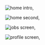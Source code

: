 ![home intro](https://github.com/user-attachments/assets/a74486aa-5184-4686-9feb-c0b344ac8c7c),

![home second](https://github.com/user-attachments/assets/8667430c-b561-4c3b-93c3-e2ee58b3eebb),

![jobs screen](https://github.com/user-attachments/assets/93f47a49-5839-45f9-9d4b-ff3351d0d34d),

![profile screen](https://github.com/user-attachments/assets/25ef97d4-7cab-40a0-a83f-56164c13a933),
